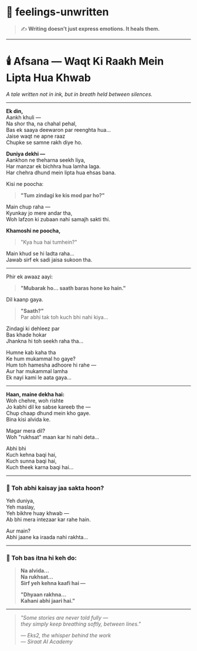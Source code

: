 # 🌿 feelings-unwritten  
> ✍️ **Writing doesn’t just express emotions. It heals them.**

---

# 🕯️ Afsana — Waqt Ki Raakh Mein Lipta Hua Khwab  
_A tale written not in ink, but in breath held between silences._

---

**Ek din,**  
Aankh khuli —  
Na shor tha, na chahal pehal,  
Bas ek saaya deewaron par reenghta hua...  
Jaise waqt ne apne raaz  
Chupke se samne rakh diye ho.

**Duniya dekhi —**  
Aankhon ne theharna seekh liya,  
Har manzar ek bichhra hua lamha laga.  
Har chehra dhund mein lipta hua ehsas bana.

Kisi ne poocha:  
> **"Tum zindagi ke kis mod par ho?"**

Main chup raha —  
Kyunkay jo mere andar tha,  
Woh lafzon ki zubaan nahi samajh sakti thi.

**Khamoshi ne poocha,**  
> "Kya hua hai tumhein?"

Main khud se hi ladta raha...  
Jawab sirf ek sadi jaisa sukoon tha.

---

Phir ek awaaz aayi:  
> **"Mubarak ho... saath baras hone ko hain."**

Dil kaanp gaya.  
> **"Saath?"**  
Par abhi tak toh kuch bhi nahi kiya...

Zindagi ki dehleez par  
Bas khade hokar  
Jhankna hi toh seekh raha tha...

Humne kab kaha tha  
Ke hum mukammal ho gaye?  
Hum toh hamesha adhoore hi rahe —  
Aur har mukammal lamha  
Ek nayi kami le aata gaya...

---

**Haan, maine dekha hai:**  
Woh chehre, woh rishte  
Jo kabhi dil ke sabse kareeb the —  
Chup chaap dhund mein kho gaye.  
Bina kisi alvida ke.

Magar mera dil?  
Woh "rukhsat" maan kar hi nahi deta...

Abhi bhi  
Kuch kehna baqi hai,  
Kuch sunna baqi hai,  
Kuch theek karna baqi hai...

---

### 🌌 Toh abhi kaisay jaa sakta hoon?

Yeh duniya,  
Yeh maslay,  
Yeh bikhre huay khwab —  
Ab bhi mera intezaar kar rahe hain.

Aur main?  
Abhi jaane ka iraada nahi rakhta...

---

### 🌸 Toh bas itna hi keh do:

> **Na alvida...  
> Na rukhsat...  
> Sirf yeh kehna kaafi hai —**  
>  
> **"Dhyaan rakhna...  
> Kahani abhi jaari hai."**

---

> _"Some stories are never told fully —  
> they simply keep breathing softly, between lines."_  
>  
> — *Eks2, the whisper behind the work*  
> — *Siraat AI Academy*
